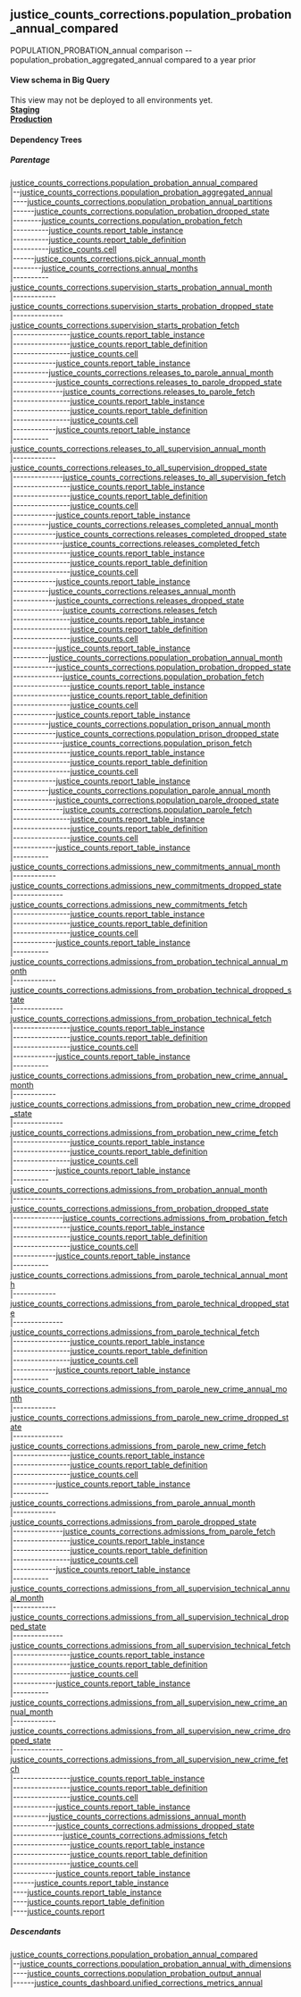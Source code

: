 ## justice_counts_corrections.population_probation_annual_compared
POPULATION_PROBATION_annual comparison -- population_probation_aggregated_annual compared to a year prior

#### View schema in Big Query
This view may not be deployed to all environments yet.<br/>
[**Staging**](https://console.cloud.google.com/bigquery?pli=1&p=recidiviz-staging&page=table&project=recidiviz-staging&d=justice_counts_corrections&t=population_probation_annual_compared)
<br/>
[**Production**](https://console.cloud.google.com/bigquery?pli=1&p=recidiviz-123&page=table&project=recidiviz-123&d=justice_counts_corrections&t=population_probation_annual_compared)
<br/>

#### Dependency Trees

##### Parentage
[justice_counts_corrections.population_probation_annual_compared](../justice_counts_corrections/population_probation_annual_compared.md) <br/>
|--[justice_counts_corrections.population_probation_aggregated_annual](../justice_counts_corrections/population_probation_aggregated_annual.md) <br/>
|----[justice_counts_corrections.population_probation_annual_partitions](../justice_counts_corrections/population_probation_annual_partitions.md) <br/>
|------[justice_counts_corrections.population_probation_dropped_state](../justice_counts_corrections/population_probation_dropped_state.md) <br/>
|--------[justice_counts_corrections.population_probation_fetch](../justice_counts_corrections/population_probation_fetch.md) <br/>
|----------[justice_counts.report_table_instance](../justice_counts/report_table_instance.md) <br/>
|----------[justice_counts.report_table_definition](../justice_counts/report_table_definition.md) <br/>
|----------[justice_counts.cell](../justice_counts/cell.md) <br/>
|------[justice_counts_corrections.pick_annual_month](../justice_counts_corrections/pick_annual_month.md) <br/>
|--------[justice_counts_corrections.annual_months](../justice_counts_corrections/annual_months.md) <br/>
|----------[justice_counts_corrections.supervision_starts_probation_annual_month](../justice_counts_corrections/supervision_starts_probation_annual_month.md) <br/>
|------------[justice_counts_corrections.supervision_starts_probation_dropped_state](../justice_counts_corrections/supervision_starts_probation_dropped_state.md) <br/>
|--------------[justice_counts_corrections.supervision_starts_probation_fetch](../justice_counts_corrections/supervision_starts_probation_fetch.md) <br/>
|----------------[justice_counts.report_table_instance](../justice_counts/report_table_instance.md) <br/>
|----------------[justice_counts.report_table_definition](../justice_counts/report_table_definition.md) <br/>
|----------------[justice_counts.cell](../justice_counts/cell.md) <br/>
|------------[justice_counts.report_table_instance](../justice_counts/report_table_instance.md) <br/>
|----------[justice_counts_corrections.releases_to_parole_annual_month](../justice_counts_corrections/releases_to_parole_annual_month.md) <br/>
|------------[justice_counts_corrections.releases_to_parole_dropped_state](../justice_counts_corrections/releases_to_parole_dropped_state.md) <br/>
|--------------[justice_counts_corrections.releases_to_parole_fetch](../justice_counts_corrections/releases_to_parole_fetch.md) <br/>
|----------------[justice_counts.report_table_instance](../justice_counts/report_table_instance.md) <br/>
|----------------[justice_counts.report_table_definition](../justice_counts/report_table_definition.md) <br/>
|----------------[justice_counts.cell](../justice_counts/cell.md) <br/>
|------------[justice_counts.report_table_instance](../justice_counts/report_table_instance.md) <br/>
|----------[justice_counts_corrections.releases_to_all_supervision_annual_month](../justice_counts_corrections/releases_to_all_supervision_annual_month.md) <br/>
|------------[justice_counts_corrections.releases_to_all_supervision_dropped_state](../justice_counts_corrections/releases_to_all_supervision_dropped_state.md) <br/>
|--------------[justice_counts_corrections.releases_to_all_supervision_fetch](../justice_counts_corrections/releases_to_all_supervision_fetch.md) <br/>
|----------------[justice_counts.report_table_instance](../justice_counts/report_table_instance.md) <br/>
|----------------[justice_counts.report_table_definition](../justice_counts/report_table_definition.md) <br/>
|----------------[justice_counts.cell](../justice_counts/cell.md) <br/>
|------------[justice_counts.report_table_instance](../justice_counts/report_table_instance.md) <br/>
|----------[justice_counts_corrections.releases_completed_annual_month](../justice_counts_corrections/releases_completed_annual_month.md) <br/>
|------------[justice_counts_corrections.releases_completed_dropped_state](../justice_counts_corrections/releases_completed_dropped_state.md) <br/>
|--------------[justice_counts_corrections.releases_completed_fetch](../justice_counts_corrections/releases_completed_fetch.md) <br/>
|----------------[justice_counts.report_table_instance](../justice_counts/report_table_instance.md) <br/>
|----------------[justice_counts.report_table_definition](../justice_counts/report_table_definition.md) <br/>
|----------------[justice_counts.cell](../justice_counts/cell.md) <br/>
|------------[justice_counts.report_table_instance](../justice_counts/report_table_instance.md) <br/>
|----------[justice_counts_corrections.releases_annual_month](../justice_counts_corrections/releases_annual_month.md) <br/>
|------------[justice_counts_corrections.releases_dropped_state](../justice_counts_corrections/releases_dropped_state.md) <br/>
|--------------[justice_counts_corrections.releases_fetch](../justice_counts_corrections/releases_fetch.md) <br/>
|----------------[justice_counts.report_table_instance](../justice_counts/report_table_instance.md) <br/>
|----------------[justice_counts.report_table_definition](../justice_counts/report_table_definition.md) <br/>
|----------------[justice_counts.cell](../justice_counts/cell.md) <br/>
|------------[justice_counts.report_table_instance](../justice_counts/report_table_instance.md) <br/>
|----------[justice_counts_corrections.population_probation_annual_month](../justice_counts_corrections/population_probation_annual_month.md) <br/>
|------------[justice_counts_corrections.population_probation_dropped_state](../justice_counts_corrections/population_probation_dropped_state.md) <br/>
|--------------[justice_counts_corrections.population_probation_fetch](../justice_counts_corrections/population_probation_fetch.md) <br/>
|----------------[justice_counts.report_table_instance](../justice_counts/report_table_instance.md) <br/>
|----------------[justice_counts.report_table_definition](../justice_counts/report_table_definition.md) <br/>
|----------------[justice_counts.cell](../justice_counts/cell.md) <br/>
|------------[justice_counts.report_table_instance](../justice_counts/report_table_instance.md) <br/>
|----------[justice_counts_corrections.population_prison_annual_month](../justice_counts_corrections/population_prison_annual_month.md) <br/>
|------------[justice_counts_corrections.population_prison_dropped_state](../justice_counts_corrections/population_prison_dropped_state.md) <br/>
|--------------[justice_counts_corrections.population_prison_fetch](../justice_counts_corrections/population_prison_fetch.md) <br/>
|----------------[justice_counts.report_table_instance](../justice_counts/report_table_instance.md) <br/>
|----------------[justice_counts.report_table_definition](../justice_counts/report_table_definition.md) <br/>
|----------------[justice_counts.cell](../justice_counts/cell.md) <br/>
|------------[justice_counts.report_table_instance](../justice_counts/report_table_instance.md) <br/>
|----------[justice_counts_corrections.population_parole_annual_month](../justice_counts_corrections/population_parole_annual_month.md) <br/>
|------------[justice_counts_corrections.population_parole_dropped_state](../justice_counts_corrections/population_parole_dropped_state.md) <br/>
|--------------[justice_counts_corrections.population_parole_fetch](../justice_counts_corrections/population_parole_fetch.md) <br/>
|----------------[justice_counts.report_table_instance](../justice_counts/report_table_instance.md) <br/>
|----------------[justice_counts.report_table_definition](../justice_counts/report_table_definition.md) <br/>
|----------------[justice_counts.cell](../justice_counts/cell.md) <br/>
|------------[justice_counts.report_table_instance](../justice_counts/report_table_instance.md) <br/>
|----------[justice_counts_corrections.admissions_new_commitments_annual_month](../justice_counts_corrections/admissions_new_commitments_annual_month.md) <br/>
|------------[justice_counts_corrections.admissions_new_commitments_dropped_state](../justice_counts_corrections/admissions_new_commitments_dropped_state.md) <br/>
|--------------[justice_counts_corrections.admissions_new_commitments_fetch](../justice_counts_corrections/admissions_new_commitments_fetch.md) <br/>
|----------------[justice_counts.report_table_instance](../justice_counts/report_table_instance.md) <br/>
|----------------[justice_counts.report_table_definition](../justice_counts/report_table_definition.md) <br/>
|----------------[justice_counts.cell](../justice_counts/cell.md) <br/>
|------------[justice_counts.report_table_instance](../justice_counts/report_table_instance.md) <br/>
|----------[justice_counts_corrections.admissions_from_probation_technical_annual_month](../justice_counts_corrections/admissions_from_probation_technical_annual_month.md) <br/>
|------------[justice_counts_corrections.admissions_from_probation_technical_dropped_state](../justice_counts_corrections/admissions_from_probation_technical_dropped_state.md) <br/>
|--------------[justice_counts_corrections.admissions_from_probation_technical_fetch](../justice_counts_corrections/admissions_from_probation_technical_fetch.md) <br/>
|----------------[justice_counts.report_table_instance](../justice_counts/report_table_instance.md) <br/>
|----------------[justice_counts.report_table_definition](../justice_counts/report_table_definition.md) <br/>
|----------------[justice_counts.cell](../justice_counts/cell.md) <br/>
|------------[justice_counts.report_table_instance](../justice_counts/report_table_instance.md) <br/>
|----------[justice_counts_corrections.admissions_from_probation_new_crime_annual_month](../justice_counts_corrections/admissions_from_probation_new_crime_annual_month.md) <br/>
|------------[justice_counts_corrections.admissions_from_probation_new_crime_dropped_state](../justice_counts_corrections/admissions_from_probation_new_crime_dropped_state.md) <br/>
|--------------[justice_counts_corrections.admissions_from_probation_new_crime_fetch](../justice_counts_corrections/admissions_from_probation_new_crime_fetch.md) <br/>
|----------------[justice_counts.report_table_instance](../justice_counts/report_table_instance.md) <br/>
|----------------[justice_counts.report_table_definition](../justice_counts/report_table_definition.md) <br/>
|----------------[justice_counts.cell](../justice_counts/cell.md) <br/>
|------------[justice_counts.report_table_instance](../justice_counts/report_table_instance.md) <br/>
|----------[justice_counts_corrections.admissions_from_probation_annual_month](../justice_counts_corrections/admissions_from_probation_annual_month.md) <br/>
|------------[justice_counts_corrections.admissions_from_probation_dropped_state](../justice_counts_corrections/admissions_from_probation_dropped_state.md) <br/>
|--------------[justice_counts_corrections.admissions_from_probation_fetch](../justice_counts_corrections/admissions_from_probation_fetch.md) <br/>
|----------------[justice_counts.report_table_instance](../justice_counts/report_table_instance.md) <br/>
|----------------[justice_counts.report_table_definition](../justice_counts/report_table_definition.md) <br/>
|----------------[justice_counts.cell](../justice_counts/cell.md) <br/>
|------------[justice_counts.report_table_instance](../justice_counts/report_table_instance.md) <br/>
|----------[justice_counts_corrections.admissions_from_parole_technical_annual_month](../justice_counts_corrections/admissions_from_parole_technical_annual_month.md) <br/>
|------------[justice_counts_corrections.admissions_from_parole_technical_dropped_state](../justice_counts_corrections/admissions_from_parole_technical_dropped_state.md) <br/>
|--------------[justice_counts_corrections.admissions_from_parole_technical_fetch](../justice_counts_corrections/admissions_from_parole_technical_fetch.md) <br/>
|----------------[justice_counts.report_table_instance](../justice_counts/report_table_instance.md) <br/>
|----------------[justice_counts.report_table_definition](../justice_counts/report_table_definition.md) <br/>
|----------------[justice_counts.cell](../justice_counts/cell.md) <br/>
|------------[justice_counts.report_table_instance](../justice_counts/report_table_instance.md) <br/>
|----------[justice_counts_corrections.admissions_from_parole_new_crime_annual_month](../justice_counts_corrections/admissions_from_parole_new_crime_annual_month.md) <br/>
|------------[justice_counts_corrections.admissions_from_parole_new_crime_dropped_state](../justice_counts_corrections/admissions_from_parole_new_crime_dropped_state.md) <br/>
|--------------[justice_counts_corrections.admissions_from_parole_new_crime_fetch](../justice_counts_corrections/admissions_from_parole_new_crime_fetch.md) <br/>
|----------------[justice_counts.report_table_instance](../justice_counts/report_table_instance.md) <br/>
|----------------[justice_counts.report_table_definition](../justice_counts/report_table_definition.md) <br/>
|----------------[justice_counts.cell](../justice_counts/cell.md) <br/>
|------------[justice_counts.report_table_instance](../justice_counts/report_table_instance.md) <br/>
|----------[justice_counts_corrections.admissions_from_parole_annual_month](../justice_counts_corrections/admissions_from_parole_annual_month.md) <br/>
|------------[justice_counts_corrections.admissions_from_parole_dropped_state](../justice_counts_corrections/admissions_from_parole_dropped_state.md) <br/>
|--------------[justice_counts_corrections.admissions_from_parole_fetch](../justice_counts_corrections/admissions_from_parole_fetch.md) <br/>
|----------------[justice_counts.report_table_instance](../justice_counts/report_table_instance.md) <br/>
|----------------[justice_counts.report_table_definition](../justice_counts/report_table_definition.md) <br/>
|----------------[justice_counts.cell](../justice_counts/cell.md) <br/>
|------------[justice_counts.report_table_instance](../justice_counts/report_table_instance.md) <br/>
|----------[justice_counts_corrections.admissions_from_all_supervision_technical_annual_month](../justice_counts_corrections/admissions_from_all_supervision_technical_annual_month.md) <br/>
|------------[justice_counts_corrections.admissions_from_all_supervision_technical_dropped_state](../justice_counts_corrections/admissions_from_all_supervision_technical_dropped_state.md) <br/>
|--------------[justice_counts_corrections.admissions_from_all_supervision_technical_fetch](../justice_counts_corrections/admissions_from_all_supervision_technical_fetch.md) <br/>
|----------------[justice_counts.report_table_instance](../justice_counts/report_table_instance.md) <br/>
|----------------[justice_counts.report_table_definition](../justice_counts/report_table_definition.md) <br/>
|----------------[justice_counts.cell](../justice_counts/cell.md) <br/>
|------------[justice_counts.report_table_instance](../justice_counts/report_table_instance.md) <br/>
|----------[justice_counts_corrections.admissions_from_all_supervision_new_crime_annual_month](../justice_counts_corrections/admissions_from_all_supervision_new_crime_annual_month.md) <br/>
|------------[justice_counts_corrections.admissions_from_all_supervision_new_crime_dropped_state](../justice_counts_corrections/admissions_from_all_supervision_new_crime_dropped_state.md) <br/>
|--------------[justice_counts_corrections.admissions_from_all_supervision_new_crime_fetch](../justice_counts_corrections/admissions_from_all_supervision_new_crime_fetch.md) <br/>
|----------------[justice_counts.report_table_instance](../justice_counts/report_table_instance.md) <br/>
|----------------[justice_counts.report_table_definition](../justice_counts/report_table_definition.md) <br/>
|----------------[justice_counts.cell](../justice_counts/cell.md) <br/>
|------------[justice_counts.report_table_instance](../justice_counts/report_table_instance.md) <br/>
|----------[justice_counts_corrections.admissions_annual_month](../justice_counts_corrections/admissions_annual_month.md) <br/>
|------------[justice_counts_corrections.admissions_dropped_state](../justice_counts_corrections/admissions_dropped_state.md) <br/>
|--------------[justice_counts_corrections.admissions_fetch](../justice_counts_corrections/admissions_fetch.md) <br/>
|----------------[justice_counts.report_table_instance](../justice_counts/report_table_instance.md) <br/>
|----------------[justice_counts.report_table_definition](../justice_counts/report_table_definition.md) <br/>
|----------------[justice_counts.cell](../justice_counts/cell.md) <br/>
|------------[justice_counts.report_table_instance](../justice_counts/report_table_instance.md) <br/>
|------[justice_counts.report_table_instance](../justice_counts/report_table_instance.md) <br/>
|----[justice_counts.report_table_instance](../justice_counts/report_table_instance.md) <br/>
|----[justice_counts.report_table_definition](../justice_counts/report_table_definition.md) <br/>
|----[justice_counts.report](../justice_counts/report.md) <br/>


##### Descendants
[justice_counts_corrections.population_probation_annual_compared](../justice_counts_corrections/population_probation_annual_compared.md) <br/>
|--[justice_counts_corrections.population_probation_annual_with_dimensions](../justice_counts_corrections/population_probation_annual_with_dimensions.md) <br/>
|----[justice_counts_corrections.population_probation_output_annual](../justice_counts_corrections/population_probation_output_annual.md) <br/>
|------[justice_counts_dashboard.unified_corrections_metrics_annual](../justice_counts_dashboard/unified_corrections_metrics_annual.md) <br/>


